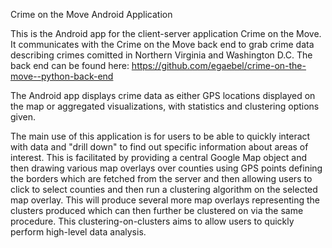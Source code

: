 Crime on the Move Android Application

This is the Android app for the client-server application Crime on the Move.
It communicates with the Crime on the Move back end to grab crime data describing
crimes comitted in Northern Virginia and Washington D.C. The back end can be found here:
https://github.com/egaebel/crime-on-the-move--python-back-end

The Android app displays crime data as either GPS locations displayed on the
map or aggregated visualizations, with statistics and clustering options given.

The main use of this application is for users to be able to quickly interact
with data and "drill down" to find out specific information about areas of interest.
This is facilitated by providing a central Google Map object and then drawing 
various map overlays over counties using GPS points defining the borders which are
fetched from the server and then allowing
users to click to select counties and then run a clustering algorithm on the 
selected map overlay. This will produce several more map overlays representing
the clusters produced which can then further be clustered on via the same procedure.
This clustering-on-clusters aims to allow users to quickly perform high-level data
analysis.
